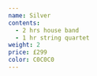 ```yaml
---
name: Silver
contents:
  - 2 hrs house band
  - 1 hr string quartet
weight: 2
price: £299
color: C0C0C0
---
```







